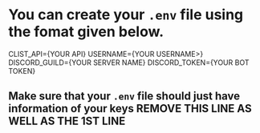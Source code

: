 # You can create your ```.env``` file using the fomat given below.
CLIST_API={YOUR API}
USERNAME={YOUR USERNAME>}
DISCORD_GUILD={YOUR SERVER NAME}
DISCORD_TOKEN={YOUR BOT TOKEN}

## Make sure that your ```.env``` file should just have information of your keys REMOVE THIS LINE AS WELL AS THE 1ST LINE
